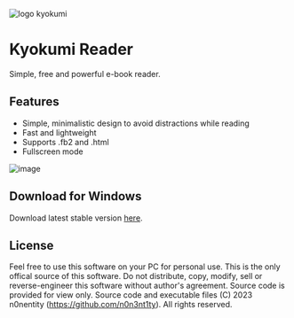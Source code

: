![logo kyokumi](https://user-images.githubusercontent.com/82025684/218324344-f7464615-a391-4f36-ae68-0c0462d99250.png)

# Kyokumi Reader
Simple, free and powerful e-book reader.
## Features
- Simple, minimalistic design to avoid distractions while reading
- Fast and lightweight
- Supports .fb2 and .html
- Fullscreen mode

![image](https://user-images.githubusercontent.com/82025684/218447128-5137beb3-50a3-48ed-be0c-57c6d5cdc7f4.png)

## Download for Windows
Download latest stable version [here](https://github.com/n0n3nt1ty/Kyokumi-Reader/releases/).

## License
Feel free to use this software on your PC for personal use. This is the only offical source of this software.
Do not distribute, copy, modify, sell or reverse-engineer this software without author's agreement.
Source code is provided for view only.
Source code and executable files (C) 2023 n0nentity (https://github.com/n0n3nt1ty). All rights reserved.
